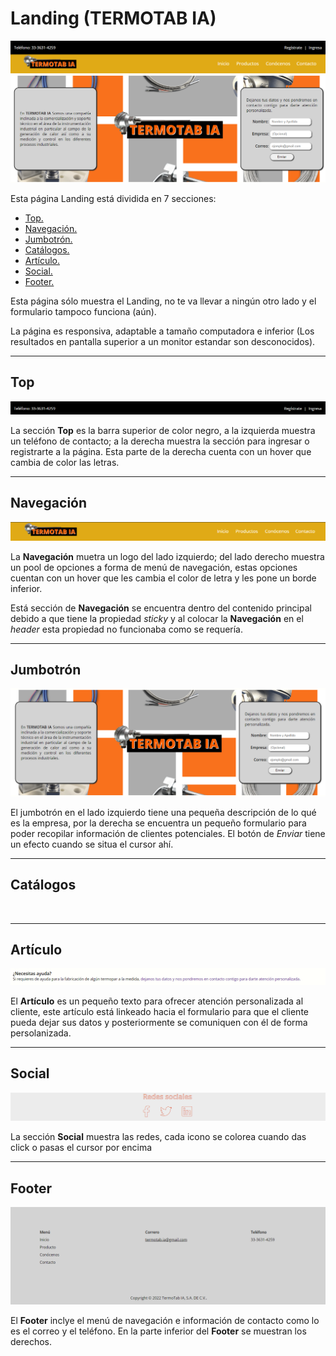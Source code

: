 # Landing (TERMOTAB IA)

![portada](./img/img__github/vp_pc.png)

Esta página Landing está dividida en 7 secciones:
- <a href="#top"> Top. </a>
- <a href="#nav"> Navegación. </a>
- <a href="#jumbo"> Jumbotrón. </a>
- <a href="#cat"> Catálogos. </a>
- <a href="#art"> Artículo. </a>
- <a href="#soc"> Social. </a>
- <a href="#foo"> Footer. </a>

Esta página sólo muestra el Landing, no te va llevar a ningún otro lado y el formulario tampoco funciona (aún). 

La página es responsiva, adaptable a tamaño computadora e inferior (Los resultados en pantalla superior a un monitor estandar son desconocidos).

---
## <div id="top"> Top </div>

![top](./img/img__github/top.png)

La sección **Top** es la barra superior de color negro, a la izquierda muestra un teléfono de contacto; a la derecha muestra la sección para ingresar o registrarte a la página. Esta parte de la derecha cuenta con un hover que cambia de color las letras.

---
## <div id="nav"> Navegación </div>

![navegacion](./img/img__github/Nav.png)

La **Navegación** muetra un logo del lado izquierdo; del lado derecho muestra un pool de opciones a forma de menú de navegación, estas opciones cuentan con un hover que les cambia el color de letra y les pone un borde inferior.

Está sección de **Navegación** se encuentra dentro del contenido principal debido a que tiene la propiedad *sticky* y al colocar la **Navegación** en el *header* esta propiedad no funcionaba como se requería.

---
## <div href="jumbo"> Jumbotrón </div>

![jumbo](./img/img__github/jumbo.png)

El jumbotrón en el lado izquierdo tiene una pequeña descripción de lo qué es la empresa, por la derecha se encuentra un pequeño formulario para poder recopilar información de clientes potenciales. El botón de *Enviar* tiene un efecto cuando se situa el cursor ahí.

---
## <div href="cat"> Catálogos </div>

![]()

---
## <div href="art"> Artículo </div>

![articulo](./img/img__github/articulo.png)

El **Artículo** es un pequeño texto para ofrecer atención personalizada al cliente, este artículo está linkeado hacia el formulario para que el cliente pueda dejar sus datos y posteriormente se comuniquen con él de forma persolanizada.

---
## <div href="soc"> Social </div>

![social](./img/img__github/social.png)

La sección **Social** muestra las redes, cada icono se colorea cuando das click o pasas el cursor por encima

---
## <div href="foo"> Footer </div>

![footer](./img/img__github/footer.png)

El **Footer** inclye el menú de navegación e información de contacto como lo es el correo y el teléfono. En la parte inferior del **Footer** se muestran los derechos.


